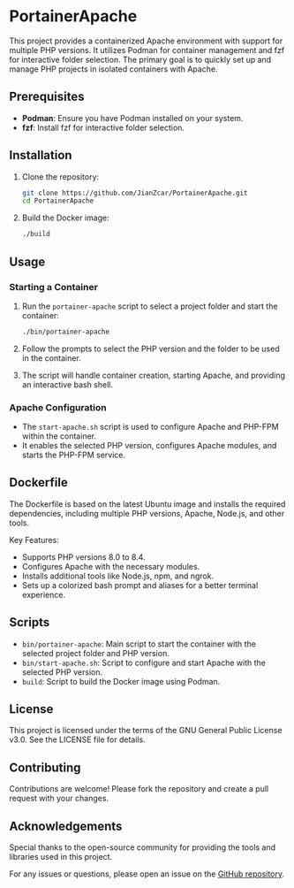 # PortainerApache

This project provides a containerized Apache environment with support for multiple PHP versions. It utilizes Podman for container management and fzf for interactive folder selection. The primary goal is to quickly set up and manage PHP projects in isolated containers with Apache.

## Prerequisites

- **Podman**: Ensure you have Podman installed on your system.
- **fzf**: Install fzf for interactive folder selection.

## Installation

1. Clone the repository:
   ```sh
   git clone https://github.com/JianZcar/PortainerApache.git
   cd PortainerApache
   ```

2. Build the Docker image:
   ```sh
   ./build
   ```

## Usage

### Starting a Container

1. Run the `portainer-apache` script to select a project folder and start the container:
   ```sh
   ./bin/portainer-apache
   ```

2. Follow the prompts to select the PHP version and the folder to be used in the container.

3. The script will handle container creation, starting Apache, and providing an interactive bash shell.

### Apache Configuration

- The `start-apache.sh` script is used to configure Apache and PHP-FPM within the container.
- It enables the selected PHP version, configures Apache modules, and starts the PHP-FPM service.

## Dockerfile

The Dockerfile is based on the latest Ubuntu image and installs the required dependencies, including multiple PHP versions, Apache, Node.js, and other tools.

Key Features:
- Supports PHP versions 8.0 to 8.4.
- Configures Apache with the necessary modules.
- Installs additional tools like Node.js, npm, and ngrok.
- Sets up a colorized bash prompt and aliases for a better terminal experience.

## Scripts

- `bin/portainer-apache`: Main script to start the container with the selected project folder and PHP version.
- `bin/start-apache.sh`: Script to configure and start Apache with the selected PHP version.
- `build`: Script to build the Docker image using Podman.

## License

This project is licensed under the terms of the GNU General Public License v3.0. See the LICENSE file for details.

## Contributing

Contributions are welcome! Please fork the repository and create a pull request with your changes.

## Acknowledgements

Special thanks to the open-source community for providing the tools and libraries used in this project.

For any issues or questions, please open an issue on the [GitHub repository](https://github.com/JianZcar/PortainerApache/issues).

